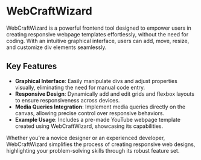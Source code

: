 # WebCraftWizard

WebCraftWizard is a powerful frontend tool designed to empower users in creating responsive webpage templates effortlessly, without the need for coding. With an intuitive graphical interface, users can add, move, resize, and customize div elements seamlessly. 

## Key Features

- **Graphical Interface**: Easily manipulate divs and adjust properties visually, eliminating the need for manual code entry.
- **Responsive Design**: Dynamically add and edit grids and flexbox layouts to ensure responsiveness across devices.
- **Media Queries Integration**: Implement media queries directly on the canvas, allowing precise control over responsive behaviors.
- **Example Usage**: Includes a pre-made YouTube webpage template created using WebCraftWizard, showcasing its capabilities.

Whether you're a novice designer or an experienced developer, WebCraftWizard simplifies the process of creating responsive web designs, highlighting your problem-solving skills through its robust feature set.
